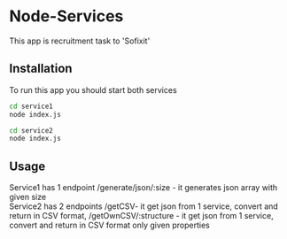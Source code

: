# Node-Services

This app is recruitment task to 'Sofixit'

## Installation

To run this app you should start both services

```bash
cd service1
node index.js
```

```bash
cd service2
node index.js
```

## Usage

Service1 has 1 endpoint /generate/json/:size - it generates json array with given size <br />
Service2 has 2 endpoints /getCSV- it get json from 1 service, convert and return in CSV format, /getOwnCSV/:structure - it get json from 1 service, convert and return in CSV format only given properties
